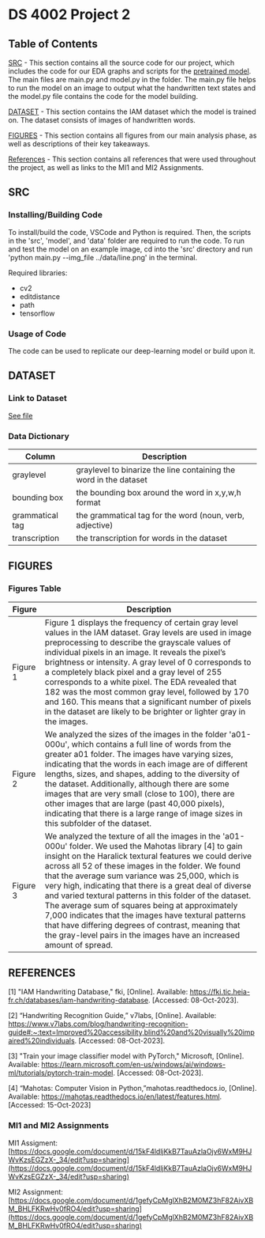 # DS 4002 Project 2

## Table of Contents
[SRC](#SRC)  - This section contains all the source code for our project, which includes the code for our EDA graphs and scripts for the [pretrained model](https://github.com/githubharald/SimpleHTR). The main files are main.py and model.py in the folder. The main.py file helps to run the model on an image to output what the handwritten text states and the model.py file contains the code for the model building.

[DATASET](#Dataset)  - This section contains the IAM dataset which the model is trained on. The dataset consists of images of handwritten words.

[FIGURES](#Figures)  - This section contains all figures from our main analysis phase, as well as descriptions of their key takeaways.

[References](#References)  - This section contains all references that were used throughout the project, as well as links to the MI1 and MI2 Assignments.

## SRC

### Installing/Building Code
To install/build the code, VSCode and Python is required. Then, the scripts in the 'src', 'model', and 'data' folder are required to run the code. To run and test the model on an example image, cd into the 'src' directory and run 'python main.py --img_file ../data/line.png' in the terminal. 

Required libraries:
- cv2
- editdistance
- path
- tensorflow


### Usage of Code
The code can be used to replicate our deep-learning model or build upon it.

## DATASET

### Link to Dataset
[See file](https://fki.tic.heia-fr.ch/databases/iam-handwriting-database)

### Data Dictionary
| Column| Description|                   
|-------|------------|
| graylevel | graylevel to binarize the line containing the word in the dataset|
| bounding box | the bounding box around the word in x,y,w,h format | 
| grammatical tag | the grammatical tag for the word (noun, verb, adjective) | 
| transcription | the transcription for words in the dataset | 


## FIGURES

### Figures Table
| Figure| Description |                   
|-------|------------|
| Figure 1 | Figure 1 displays the frequency of certain gray level values in the IAM dataset. Gray levels are used in image preprocessing to describe the grayscale values of individual pixels in an image. It reveals the pixel’s brightness or intensity. A gray level of 0 corresponds to a completely black pixel and a gray level of 255 corresponds to a white pixel. The EDA revealed that 182 was the most common gray level, followed by 170 and 160. This means that a significant number of pixels in the dataset are likely to be brighter or lighter gray in the images.|
| Figure 2 | We analyzed the sizes of the images in the folder 'a01-000u', which contains a full line of words from the greater a01 folder. The images have varying sizes, indicating that the words in each image are of different lengths, sizes, and shapes, adding to the diversity of the dataset. Additionally, although there are some images that are very small (close to 100), there are other images that are large (past 40,000 pixels), indicating that there is a large range of image sizes in this subfolder of the dataset.|
| Figure 3 | We analyzed the texture of all the images in the 'a01-000u' folder. We used the Mahotas library [4] to gain insight on the Haralick textural features we could derive across all 52 of these images in the folder. We found that the average sum variance was 25,000, which is very high, indicating that there is a great deal of diverse and varied textural patterns in this folder of the dataset.  The average sum of squares being at approximately 7,000 indicates that the images have textural patterns that have differing degrees of contrast, meaning that the gray-level pairs in the images have an increased amount of spread. |



## REFERENCES 
[1] "IAM Handwriting Database," fki, [Online]. Available: https://fki.tic.heia-fr.ch/databases/iam-handwriting-database. [Accessed: 08-Oct-2023]. 

[2] “Handwriting Recognition Guide,” v7labs, [Online]. Available: https://www.v7labs.com/blog/handwriting-recognition-guide#:~:text=Improved%20accessibility,blind%20and%20visually%20impaired%20individuals. [Accessed: 08-Oct-2023]. 

[3] "Train your image classifier model with PyTorch," Microsoft, [Online]. Available: https://learn.microsoft.com/en-us/windows/ai/windows-ml/tutorials/pytorch-train-model. [Accessed: 08-Oct-2023]. 

[4] “Mahotas: Computer Vision in Python,”mahotas.readthedocs.io, [Online]. Available:
https://mahotas.readthedocs.io/en/latest/features.html.
[Accessed: 15-Oct-2023]



### MI1 and MI2 Assignments
MI1 Assigment: [https://docs.google.com/document/d/15kF4ldljKkB7TauAzlaOjv6WxM9HJWvKzsEGZzX-_34/edit?usp=sharing](https://docs.google.com/document/d/15kF4ldljKkB7TauAzlaOjv6WxM9HJWvKzsEGZzX-_34/edit?usp=sharing)

MI2 Assignment: [https://docs.google.com/document/d/1gefyCpMglXhB2M0MZ3hF82AivXBM_BHLFKRwHv0fRO4/edit?usp=sharing](https://docs.google.com/document/d/1gefyCpMglXhB2M0MZ3hF82AivXBM_BHLFKRwHv0fRO4/edit?usp=sharing)



